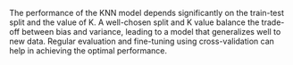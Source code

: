 The performance of the KNN model depends significantly on the train-test split and the value of K. A well-chosen split and K value balance the trade-off between bias and variance, leading to a model that generalizes well to new data. Regular evaluation and fine-tuning using cross-validation can help in achieving the optimal performance.
